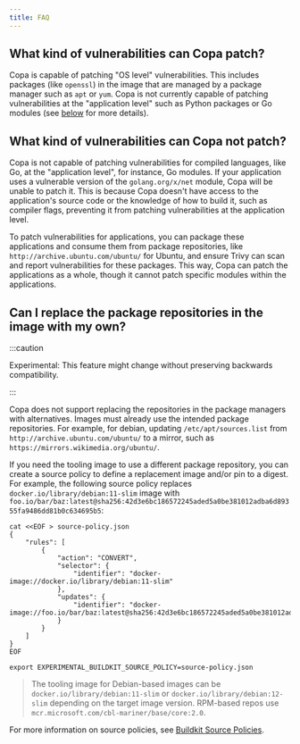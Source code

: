 ```yaml
---
title: FAQ
---
```


## What kind of vulnerabilities can Copa patch?

Copa is capable of patching "OS level" vulnerabilities. This includes packages (like `openssl`) in the image that are managed by a package manager such as `apt` or `yum`. Copa is not currently capable of patching vulnerabilities at the "application level" such as Python packages or Go modules (see [below](#what-kind-of-vulnerabilities-can-copa-not-patch) for more details).


## What kind of vulnerabilities can Copa not patch?

Copa is not capable of patching vulnerabilities for compiled languages, like Go, at the "application level", for instance, Go modules. If your application uses a vulnerable version of the `golang.org/x/net` module, Copa will be unable to patch it. This is because Copa doesn't have access to the application's source code or the knowledge of how to build it, such as compiler flags, preventing it from patching vulnerabilities at the application level.

To patch vulnerabilities for applications, you can package these applications and consume them from package repositories, like `http://archive.ubuntu.com/ubuntu/` for Ubuntu, and ensure Trivy can scan and report vulnerabilities for these packages. This way, Copa can patch the applications as a whole, though it cannot patch specific modules within the applications.

## Can I replace the package repositories in the image with my own?

:::caution

Experimental: This feature might change without preserving backwards compatibility.

:::

Copa does not support replacing the repositories in the package managers with alternatives. Images must already use the intended package repositories. For example, for debian, updating `/etc/apt/sources.list` from `http://archive.ubuntu.com/ubuntu/` to a mirror, such as `https://mirrors.wikimedia.org/ubuntu/`.

If you need the tooling image to use a different package repository, you can create a source policy to define a replacement image and/or pin to a digest. For example, the following source policy replaces `docker.io/library/debian:11-slim` image with `foo.io/bar/baz:latest@sha256:42d3e6bc186572245aded5a0be381012adba6d89355fa9486dd81b0c634695b5`:

```shell
cat <<EOF > source-policy.json
{
    "rules": [
        {
            "action": "CONVERT",
            "selector": {
                "identifier": "docker-image://docker.io/library/debian:11-slim"
            },
            "updates": {
                "identifier": "docker-image://foo.io/bar/baz:latest@sha256:42d3e6bc186572245aded5a0be381012adba6d89355fa9486dd81b0c634695b5"
            }
        }
    ]
}
EOF

export EXPERIMENTAL_BUILDKIT_SOURCE_POLICY=source-policy.json
```

> The tooling image for Debian-based images can be `docker.io/library/debian:11-slim` or `docker.io/library/debian:12-slim` depending on the target image version. RPM-based repos use `mcr.microsoft.com/cbl-mariner/base/core:2.0`.

For more information on source policies, see [Buildkit Source Policies](https://docs.docker.com/build/building/env-vars/#experimental_buildkit_source_policy).
